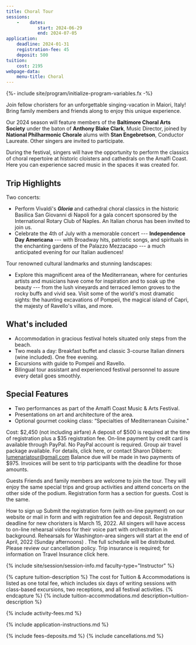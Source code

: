 ```yaml
---
title: Choral Tour
sessions:
    -    dates:
            start: 2024-06-29
            end: 2024-07-05
application:
    deadline: 2024-01-31
    registration-fee: 45
    deposit: 500
tuition:
    cost: 2195
webpage-data:
    menu-title: Choral
---
```

{%- include site/program/initialize-program-variables.fx -%}

<section class="standard-block" markdown="1">

Join fellow choristers for an unforgettable singing-vacation in Maiori, Italy!
Bring family members and friends along to enjoy this unique experience.  

Our 2024 season will feature members of the **Baltimore Choral Arts Society**
under the baton of **Anthony Blake Clark**, Music Director, joined
by **National Philharmonic Chorale** alums with **Stan Engebretson**,
Conductor Laureate.  Other singers are invited to participate.

During the festival, singers will have the opportunity to perform the classics
of choral repertoire at historic cloisters and cathedrals on the Amalfi
Coast.  Here you can experience sacred music in the spaces it was created
for. 

## Trip Highlights

Two concerts:

- Perform Vivaldi's ***Gloria*** and cathedral choral classics in the historic
  Basilica San Giovanni di Napoli for a gala concert sponsored by the
  International Rotary Club of Naples.  An Italian chorus has been invited to
  join us.
- Celebrate the 4th of July with a memorable concert --- **Independence Day
  Americana** --- with  Broadway hits, patriotic songs, and spirituals in the
  enchanting gardens of the Palazzo Mezzacapo --- a much anticipated evening
  for  our Italian audiences!

Tour renowned cultural landmarks and stunning landscapes:

- Explore  this  magnificent  area   of  the Mediterranean,  where for
  centuries artists and musicians have come for inspiration and to soak up
  the beauty --- from the lush vineyards and terraced lemon groves to the
  rocky buffs and vivid sea. Visit some of the world's most dramatic sights:
  the haunting excavations of Pompeii, the magical island of Capri, the
  majesty of Ravello's villas, and more.

## What's included

- Accommodation in gracious festival hotels situated only steps from the
  beach.
- Two meals a day:  Breakfast  buffet  and classic 3-course Italian dinners
  (wine included).  One free evening.
- Excursions with guide to Pompeii and Ravello. 
- Bilingual tour assistant and experienced festival personnel to assure every
  detail goes smoothly.
 
## Special Features

* Two performances as part of the Amalfi Coast Music & Arts Festival.
* Presentations on art and architecture of the area.
* Optional gourmet cooking class: “Specialties of Mediterranean Cuisine."

Cost: $2,450 (not including airfare)
A deposit of $500 is required at the time of registration plus a $35 registration fee.
On-line payment by credit card is available through PayPal. No PayPal account is required.
Group air travel package available. For details, click here, or contact Sharon Dibbern:     lumenariatour@gmail.com
Balance due will be made in two payments of $975. Invoices will be sent to trip participants with the deadline for those amounts.

Guests
Friends and family members are welcome to join the tour. They will enjoy the same special trips and group activities and attend concerts on the other side of the podium. Registration form has a section for guests. Cost is the same.

How to sign up
Submit the registration form (with on-line payment) on our website or mail in form and with registration fee and deposit.
Registration deadline for new choristers is  March 15, 2022.
All singers will have access to on-line rehearsal videos for their voice part with orchestration in background.
Rehearsals for Washington-area singers will start at the end of April, 2022  (Sunday afternoons) . The full schedule will be distributed.
Please review our cancellation policy.  Trip insurance is required; for information on Travel Insurance click here.

{% include site/session/session-info.md faculty-type="Instructor" %}

{% capture tuition-description %}
The cost for Tuition & Accommodations is listed as one total fee, which includes six days of writing sessions with class-based excursions, two receptions, and all festival activities.
{% endcapture %}
{% include tuition-accommodations.md description=tuition-description %}

{% include activity-fees.md %}

{% include application-instructions.md %}

{% include fees-deposits.md %}
{% include cancellations.md %}


</section>